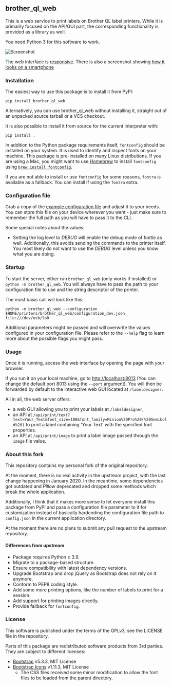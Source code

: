 ## brother\_ql\_web

This is a web service to print labels on Brother QL label printers. While it is primarily focused on the API/GUI part, the corresponding functionality is provided as a library as well.

You need Python 3 for this software to work.

![Screenshot](./brother_ql_web/static/images/screenshots/Label-Designer_Desktop.png)

The web interface is [responsive](https://en.wikipedia.org/wiki/Responsive_web_design).
There is also a screenshot showing [how it looks on a smartphone](./static/images/screenshots/Label-Designer_Phone.png)

### Installation

The easiest way to use this package is to install it from PyPI:

    pip install brother_ql_web

Alternatively, you can use brother_ql_web without installing it, straight out of an unpacked source tarball or a VCS checkout.

It is also possible to install it from source for the current interpreter with:

    pip install .


In addition to the Python package requirements itself, `fontconfig` should be installed on your system. It is used to identify and inspect fonts on your machine. This package is pre-installed on many Linux distributions. If you are using a Mac, you might want to use [Homebrew](https://brew.sh) to install `fontconfig` using [`brew install fontconfig`](https://formulae.brew.sh/formula/fontconfig).

If you are not able to install or use `fontconfig` for some reasons, `fontra` is available as a fallback. You can install if using the `fontra` extra.

### Configuration file

Grab a copy of the [example configuration file](https://github.com/FriedrichFroebel/brother_ql_web/blob/master/config.example.json) and adjust it to your needs. You can store this file on your device wherever you want - just make sure to remember the full path as you will have to pass it to the CLI.

Some special notes about the values:

* Setting the log level to *DEBUG* will enable the debug mode of *bottle* as well. Additionally, this avoids sending the commands to the printer itself. You most likely do not want to use the *DEBUG* level unless you know what you are doing.

### Startup

To start the server, either run `brother_ql_web` (only works if installed) or `python -m brother_ql_web`. You will always have to pass the path to your configuration file to use and the string descriptor of the printer.

The most basic call will look like this:

    python -m brother_ql_web --configuration $HOME/printers/brother_ql_web/configuration_dev.json file:///dev/usb/lp0

Additional parameters might be passed and will overwrite the values configured in your configuration file. Please refer to the `--help` flag to learn more about the possible flags you might pass.

### Usage

Once it is running, access the web interface by opening the page with your browser.

If you run it on your local machine, go to <http://localhost:8013> (You can change the default port 8013 using the `--port` argument). You will then be forwarded by default to the interactive web GUI located at `/labeldesigner`.

All in all, the web server offers:

* a web GUI allowing you to print your labels at `/labeldesigner`,
* an API at `/api/print/text?text=Your_Text&font_size=100&font_family=Minion%20Pro%20(%20Semibold%20)`
  to print a label containing 'Your Text' with the specified font properties.
* an API at `/api/print/image` to print a label image passed through the `image` file value.

### About this fork

This repository contains my personal fork of the original repository.

At the moment, there is no real activity in the upstream project, with the last change happening in January 2020. In the meantime, some dependencies got outdated and *Pillow* deprecated and dropped some methods which break the whole application.

Additionally, I think that it makes more sense to let everyone install this package from PyPI and pass a configuration file parameter to it for customization instead of basically hardcoding the configuration file path to `config.json` in the current application directory.

At the moment there are no plans to submit any pull request to the upstream repository.

#### Differences from upstream

  * Package requires Python ≥ 3.9.
  * Migrate to a package-based structure.
  * Ensure compatibility with latest dependency versions.
  * Upgrade Bootstrap and drop jQuery as Bootstrap does not rely on it anymore.
  * Conform to PEP8 coding style.
  * Add some more printing options, like the number of labels to print for a session.
  * Add support for printing images directly.
  * Provide fallback for `fontconfig`.

### License

This software is published under the terms of the GPLv3, see the LICENSE file in the repository.

Parts of this package are redistributed software products from 3rd parties. They are subject to different licenses:

* [Bootstrap](https://github.com/twbs/bootstrap) v5.3.3, MIT License
* [Bootstrap Icons](https://github.com/twbs/icons) v1.11.3, MIT License
  * The CSS files received some minor modification to allow the font files to be loaded from the parent directory.

